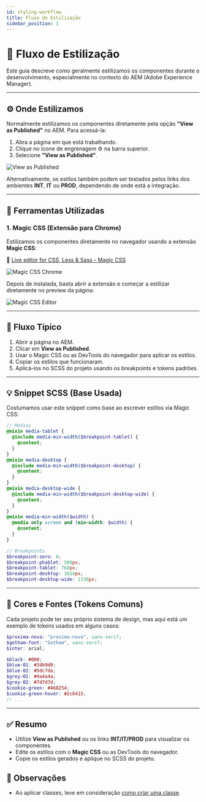```yaml
---
id: styling-workflow
title: Fluxo de Estilização
sidebar_position: 1
---
```


# 🎨 Fluxo de Estilização

Este guia descreve como geralmente estilizamos os componentes durante o desenvolvimento, especialmente no contexto do AEM (Adobe Experience Manager).

---

## ⚙️ Onde Estilizamos

Normalmente estilizamos os componentes diretamente pela opção **"View as Published"** no AEM. Para acessá-la:

1. Abra a página em que está trabalhando.
2. Clique no ícone de engrenagem ⚙️ na barra superior.
3. Selecione **"View as Published"**.

![View as Published](/img/frontend-workflow/styling-workflow/view-as-publish.png)

Alternativamente, os estilos também podem ser testados pelos links dos ambientes **INT**, **IT** ou **PROD**, dependendo de onde está a integração.

---

## 🧩 Ferramentas Utilizadas

### 1. Magic CSS (Extensão para Chrome)

Estilizamos os componentes diretamente no navegador usando a extensão **Magic CSS**:

🔗 [Live editor for CSS, Less & Sass - Magic CSS](https://chromewebstore.google.com/detail/live-editor-for-css-less/ifhikkcafabcgolfjegfcgloomalapol)

![Magic CSS Chrome](/img/frontend-workflow/styling-workflow/magic-css-chrome.png)

Depois de instalada, basta abrir a extensão e começar a estilizar diretamente no preview da página:

![Magic CSS Editor](/img/frontend-workflow/styling-workflow/magic-css-editor.png)

---

## 🧩 Fluxo Típico

1. Abrir a página no AEM.
2. Clicar em **View as Published**.
3. Usar o Magic CSS ou as DevTools do navegador para aplicar os estilos.
4. Copiar os estilos que funcionaram.
5. Aplicá-los no SCSS do projeto usando os breakpoints e tokens padrões.

---

## 💡 Snippet SCSS (Base Usada)

Costumamos usar este snippet como base ao escrever estilos via Magic CSS:

```scss
// Medias
@mixin media-tablet {
  @include media-min-width($breakpoint-tablet) {
    @content;
  }
}
@mixin media-desktop {
  @include media-min-width($breakpoint-desktop) {
    @content;
  }
}
@mixin media-desktop-wide {
  @include media-min-width($breakpoint-desktop-wide) {
    @content;
  }
}
@mixin media-min-width($width) {
  @media only screen and (min-width: $width) {
    @content;
  }
}

// Breakpoints
$breakpoint-zero: 0;
$breakpoint-phablet: 500px;
$breakpoint-tablet: 768px;
$breakpoint-desktop: 1024px;
$breakpoint-desktop-wide: 1336px;
```

---

## 🎨 Cores e Fontes (Tokens Comuns)

Cada projeto pode ter seu próprio sistema de design, mas aqui está um exemplo de tokens usados em alguns casos:

```scss
$proxima-nova: "proxima-nova", sans-serif;
$gotham-font: "Gotham", sans-serif;
$inter: arial;

$black: #000;
$blue-01: #34b9d0;
$blue-02: #5dc7da;
$grey-01: #4a4a4a;
$grey-02: #7d7d7d;
$cookie-green: #468254;
$cookie-green-hover: #2c6415;
// ...
```

---

## ✅ Resumo

- Utilize **View as Published** ou os links **INT/IT/PROD** para visualizar os componentes.
- Edite os estilos com o **Magic CSS** ou as DevTools do navegador.
- Copie os estilos gerados e aplique no SCSS do projeto.

## 📌 Observações

- Ao aplicar classes, leve em consideração [como criar uma classe](./create-class).